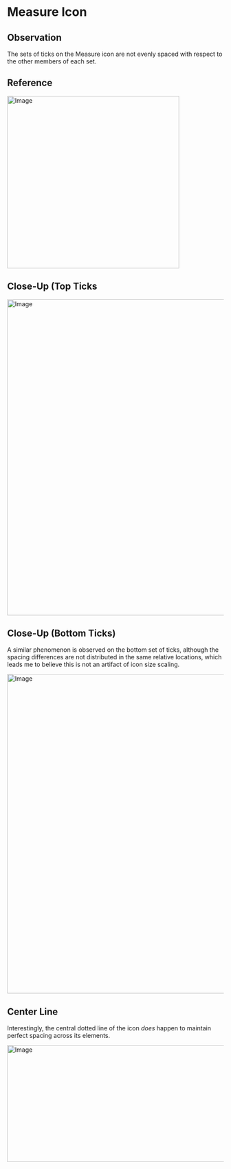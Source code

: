 # Measure Icon

## Observation

The sets of ticks on the Measure icon are not evenly spaced with respect to the other members of each set.

## Reference

<img width="400" height="400" alt="Image" src="https://github.com/user-attachments/assets/983323c9-cb78-4ff0-b730-8522d003f337" />

## Close-Up (Top Ticks

<img width="1300" height="733" alt="Image" src="https://github.com/user-attachments/assets/3e53aa4a-174c-46b0-b00a-70093fc521c3" />

## Close-Up (Bottom Ticks)

A similar phenomenon is observed on the bottom set of ticks, although the spacing differences are not distributed in the same relative locations, which leads me to believe this is not an artifact of icon size scaling.

<img width="1300" height="741" alt="Image" src="https://github.com/user-attachments/assets/d7cdd896-99bb-4cce-b0d5-3fdf2853d25d" />

## Center Line

Interestingly, the central dotted line of the icon _does_ happen to maintain perfect spacing across its elements.

<img width="1300" height="271" alt="Image" src="https://github.com/user-attachments/assets/a1d75593-953f-4e7a-9972-3d435bdf62b5" />